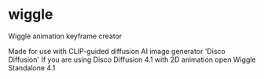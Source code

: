 # wiggle
Wiggle animation keyframe creator

Made for use with CLIP-guided diffusion AI image generator 'Disco Diffusion' 
If you are using Disco Diffusion 4.1 with 2D animation open Wiggle Standalone 4.1


